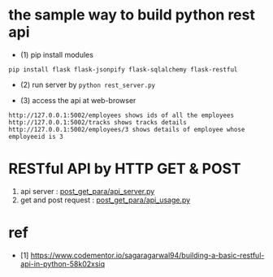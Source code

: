 # the sample way to build python rest api 


* (1) pip install modules

```
pip install flask flask-jsonpify flask-sqlalchemy flask-restful
```

* (2) run server by `python rest_server.py`

* (3) access the api at web-browser

```
http://127.0.0.1:5002/employees shows ids of all the employees 
http://127.0.0.1:5002/tracks shows tracks details
http://127.0.0.1:5002/employees/3 shows details of employee whose employeeid is 3
```

# RESTful API by HTTP GET & POST

1. api server : [post_get_para/api_server.py](post_get_para/api_server.py)
2. get and post request : [post_get_para/api_usage.py](post_get_para/api_usage.py)


# ref

* [1] https://www.codementor.io/sagaragarwal94/building-a-basic-restful-api-in-python-58k02xsiq







